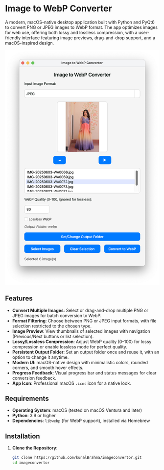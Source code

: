 # Image to WebP Converter

A modern, macOS-native desktop application built with Python and PyQt6 to convert PNG or JPEG images to WebP format. The app optimizes images for web use, offering both lossy and lossless compression, with a user-friendly interface featuring image previews, drag-and-drop support, and a macOS-inspired design.

![App Screenshot](assets/Screenshot2.png)

## Features
- **Convert Multiple Images**: Select or drag-and-drop multiple PNG or JPEG images for batch conversion to WebP.
- **Format Filtering**: Choose between PNG or JPEG input formats, with file selection restricted to the chosen type.
- **Image Preview**: View thumbnails of selected images with navigation (Previous/Next buttons or list selection).
- **Lossy/Lossless Compression**: Adjust WebP quality (0–100) for lossy compression or enable lossless mode for perfect quality.
- **Persistent Output Folder**: Set an output folder once and reuse it, with an option to change it anytime.
- **Modern UI**: macOS-native design with minimalistic colors, rounded corners, and smooth hover effects.
- **Progress Feedback**: Visual progress bar and status messages for clear conversion feedback.
- **App Icon**: Professional macOS `.icns` icon for a native look.

## Requirements
- **Operating System**: macOS (tested on macOS Ventura and later)
- **Python**: 3.9 or higher
- **Dependencies**: `libwebp` (for WebP support), installed via Homebrew

## Installation

1. **Clone the Repository**:
   ```bash
   git clone https://github.com/kunalBrahma/imageconvertor.git
   cd imageconvertor
